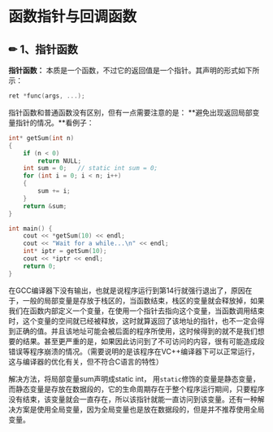# 函数指针与回调函数

## ✏ 1、指针函数

 **指针函数：** 本质是一个函数，不过它的返回值是一个指针。其声明的形式如下所示：

```cpp
ret *func(args, ...);
```

指针函数和普通函数没有区别，但有一点需要注意的是： **避免出现返回局部变量指针的情况。**看例子：

```cpp
int* getSum(int n)
{
    if (n < 0)
        return NULL;
    int sum = 0;   // static int sum = 0;
    for (int i = 0; i < n; i++)
    {
        sum += i;
    }
    return &sum;
}

int main() {
    cout << *getSum(10) << endl;
    cout << "Wait for a while...\n" << endl;
    int* iptr = getSum(10);
    cout << *iptr << endl;
    return 0;
}
```

在GCC编译器下没有输出，也就是说程序运行到第14行就强行退出了，原因在于，一般的局部变量是存放于栈区的，当函数结束，栈区的变量就会释放掉，如果我们在函数内部定义一个变量，在使用一个指针去指向这个变量，当函数调用结束时，这个变量的空间就已经被释放，这时就算返回了该地址的指针，也不一定会得到正确的值。并且该地址可能会被后面的程序所使用，这时候得到的就不是我们想要的结果。甚至更严重的是，如果因此访问到了不可访问的内容，很有可能造成段错误等程序崩溃的情况。（需要说明的是该程序在VC++编译器下可以正常运行，这与编译器的优化有关，但不符合C语言的特性）

解决方法，将局部变量sum声明成static int， 用`static`修饰的变量是静态变量，而静态变量是存放在数据段的，它的生命周期存在于整个程序运行期间，只要程序没有结束，该变量就会一直存在，所以该指针就能一直访问到该变量。还有一种解决方案是使用全局变量，因为全局变量也是放在数据段的，但是并不推荐使用全局变量。



